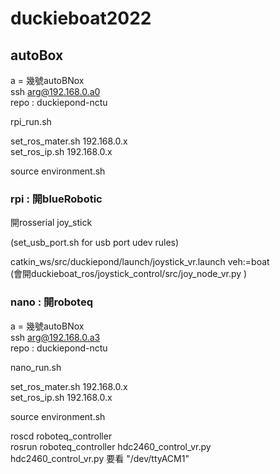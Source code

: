 # duckieboat2022

## autoBox 
a = 幾號autoBNox  
ssh arg@192.168.0.a0  
repo : duckiepond-nctu  

rpi_run.sh  

set_ros_mater.sh 192.168.0.x  
set_ros_ip.sh 192.168.0.x  

source environment.sh  

### rpi : 開blueRobotic

開rosserial joy_stick  

(set_usb_port.sh for usb port udev rules)  

catkin_ws/src/duckiepond/launch/joystick_vr.launch veh:=boat  
(會開duckieboat_ros/joystick_control/src/joy_node_vr.py )  

### nano : 開roboteq  
a = 幾號autoBNox   
ssh arg@192.168.0.a3   
repo : duckiepond-nctu   

nano_run.sh  

set_ros_mater.sh 192.168.0.x  
set_ros_ip.sh 192.168.0.x  

source environment.sh  

roscd roboteq_controller   
rosrun roboteq_controller hdc2460_control_vr.py  
hdc2460_control_vr.py 要看 "/dev/ttyACM1"   

